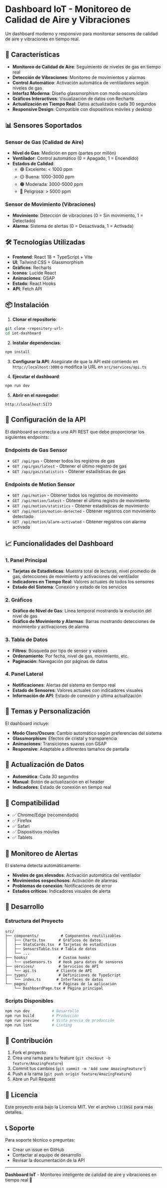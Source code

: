 # Dashboard IoT - Monitoreo de Calidad de Aire y Vibraciones

Un dashboard moderno y responsivo para monitorear sensores de calidad de aire y vibraciones en tiempo real.

## 🚀 Características

- **Monitoreo de Calidad de Aire**: Seguimiento de niveles de gas en tiempo real
- **Detección de Vibraciones**: Monitoreo de movimientos y alarmas
- **Control Automático**: Activación automática de ventiladores según niveles de gas
- **Interfaz Moderna**: Diseño glassmorphism con modo oscuro/claro
- **Gráficos Interactivos**: Visualización de datos con Recharts
- **Actualización en Tiempo Real**: Datos actualizados cada 30 segundos
- **Responsive Design**: Compatible con dispositivos móviles y desktop

## 📊 Sensores Soportados

### Sensor de Gas (Calidad de Aire)
- **Nivel de Gas**: Medición en ppm (partes por millón)
- **Ventilador**: Control automático (0 = Apagado, 1 = Encendido)
- **Estados de Calidad**:
  - 🟢 Excelente: < 1000 ppm
  - 🟡 Buena: 1000-3000 ppm
  - 🟠 Moderada: 3000-5000 ppm
  - 🔴 Peligrosa: > 5000 ppm

### Sensor de Movimiento (Vibraciones)
- **Movimiento**: Detección de vibraciones (0 = Sin movimiento, 1 = Detectado)
- **Alarma**: Sistema de alertas (0 = Desactivada, 1 = Activada)

## 🛠️ Tecnologías Utilizadas

- **Frontend**: React 18 + TypeScript + Vite
- **UI**: Tailwind CSS + Glassmorphism
- **Gráficos**: Recharts
- **Iconos**: Lucide React
- **Animaciones**: GSAP
- **Estado**: React Hooks
- **API**: Fetch API

## 📦 Instalación

1. **Clonar el repositorio**:
```bash
git clone <repository-url>
cd iot-dashboard
```

2. **Instalar dependencias**:
```bash
npm install
```

3. **Configurar la API**:
Asegúrate de que la API esté corriendo en `http://localhost:3000` o modifica la URL en `src/services/api.ts`

4. **Ejecutar el dashboard**:
```bash
npm run dev
```

5. **Abrir en el navegador**:
```
http://localhost:5173
```

## 🔧 Configuración de la API

El dashboard se conecta a una API REST que debe proporcionar los siguientes endpoints:

### Endpoints de Gas Sensor
- `GET /api/gas` - Obtener todos los registros de gas
- `GET /api/gas/latest` - Obtener el último registro de gas
- `GET /api/gas/statistics` - Obtener estadísticas de gas

### Endpoints de Motion Sensor
- `GET /api/motion` - Obtener todos los registros de movimiento
- `GET /api/motion/latest` - Obtener el último registro de movimiento
- `GET /api/motion/statistics` - Obtener estadísticas de movimiento
- `GET /api/motion/motion-detected` - Obtener registros con movimiento detectado
- `GET /api/motion/alarm-activated` - Obtener registros con alarma activada

## 📈 Funcionalidades del Dashboard

### 1. Panel Principal
- **Tarjetas de Estadísticas**: Muestra total de lecturas, nivel promedio de gas, detecciones de movimiento y activaciones del ventilador
- **Indicadores en Tiempo Real**: Valores actuales de todos los sensores
- **Estado del Sistema**: Conexión y estado de los servicios

### 2. Gráficos
- **Gráfico de Nivel de Gas**: Línea temporal mostrando la evolución del nivel de gas
- **Gráfico de Movimiento y Alarmas**: Barras mostrando detecciones de movimiento y activaciones de alarma

### 3. Tabla de Datos
- **Filtros**: Búsqueda por tipo de sensor y valores
- **Ordenamiento**: Por fecha, nivel de gas, movimiento, etc.
- **Paginación**: Navegación por páginas de datos

### 4. Panel Lateral
- **Notificaciones**: Alertas del sistema en tiempo real
- **Estado de Sensores**: Valores actuales con indicadores visuales
- **Información de API**: Estado de conexión y última actualización

## 🎨 Temas y Personalización

El dashboard incluye:
- **Modo Claro/Oscuro**: Cambio automático según preferencias del sistema
- **Glassmorphism**: Efectos de cristal y transparencia
- **Animaciones**: Transiciones suaves con GSAP
- **Responsive**: Adaptable a diferentes tamaños de pantalla

## 🔄 Actualización de Datos

- **Automática**: Cada 30 segundos
- **Manual**: Botón de actualización en el header
- **Indicadores**: Estado de conexión en tiempo real

## 📱 Compatibilidad

- ✅ Chrome/Edge (recomendado)
- ✅ Firefox
- ✅ Safari
- ✅ Dispositivos móviles
- ✅ Tablets

## 🚨 Monitoreo de Alertas

El sistema detecta automáticamente:
- **Niveles de gas elevados**: Activación automática del ventilador
- **Movimientos sospechosos**: Activación de alarmas
- **Problemas de conexión**: Notificaciones de error
- **Estados críticos**: Indicadores visuales de alerta

## 🔧 Desarrollo

### Estructura del Proyecto
```
src/
├── components/          # Componentes reutilizables
│   ├── Charts.tsx      # Gráficos de datos
│   ├── StatsCards.tsx  # Tarjetas de estadísticas
│   ├── SensorsTable.tsx # Tabla de datos
│   └── ...
├── hooks/              # Custom hooks
│   └── useSensors.ts   # Hook para datos de sensores
├── services/           # Servicios de API
│   └── api.ts         # Cliente de API
├── types/              # Definiciones de TypeScript
│   └── index.ts       # Interfaces de datos
└── pages/              # Páginas de la aplicación
    └── DashboardPage.tsx # Página principal
```

### Scripts Disponibles
```bash
npm run dev          # Desarrollo
npm run build        # Producción
npm run preview      # Vista previa de producción
npm run lint         # Linting
```

## 🤝 Contribución

1. Fork el proyecto
2. Crea una rama para tu feature (`git checkout -b feature/AmazingFeature`)
3. Commit tus cambios (`git commit -m 'Add some AmazingFeature'`)
4. Push a la rama (`git push origin feature/AmazingFeature`)
5. Abre un Pull Request

## 📄 Licencia

Este proyecto está bajo la Licencia MIT. Ver el archivo `LICENSE` para más detalles.

## 📞 Soporte

Para soporte técnico o preguntas:
- Crear un issue en GitHub
- Contactar al equipo de desarrollo
- Revisar la documentación de la API

---

**Dashboard IoT** - Monitoreo inteligente de calidad de aire y vibraciones en tiempo real 🚀
